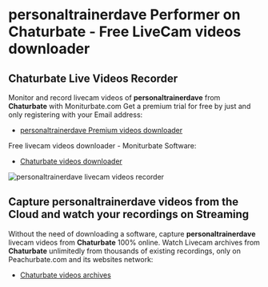 # personaltrainerdave Performer on Chaturbate - Free LiveCam videos downloader

## Chaturbate Live Videos Recorder

Monitor and record livecam videos of **personaltrainerdave** from **Chaturbate** with Moniturbate.com
Get a premium trial for free by just and only registering with your Email address:
* [personaltrainerdave Premium videos downloader](https://moniturbate.com/request-demo-licence-key.html)

Free livecam videos downloader - Moniturbate Software:
* [Chaturbate videos downloader](https://moniturbate.com/moniturbate-download-software.html)

![personaltrainerdave livecam videos recorder](https://peachurnet.com/templates/moniturbate-software.png)


## Capture personaltrainerdave videos from the Cloud and watch your recordings on Streaming

Without the need of downloading a software, capture **personaltrainerdave** livecam videos from **Chaturbate** 100% online.
Watch Livecam archives from **Chaturbate** unlimitedly from thousands of existing recordings, only on Peachurbate.com and its websites network:
* [Chaturbate videos archives](https://peachurnet.com/)